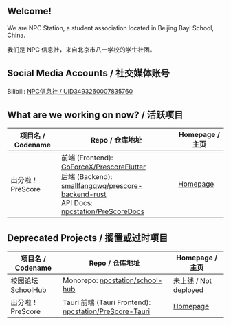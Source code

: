 ## Welcome! 

We are NPC Station, a student association located in Beijing Bayi School, China. 

我们是 NPC 信息社，来自北京市八一学校的学生社团。

## Social Media Accounts / 社交媒体账号

Bilibili: [NPC信息社 / UID3493260007835760](https://space.bilibili.com/3493260007835760/)

## What are we working on now? / 活跃项目

| 项目名 / Codename | Repo / 仓库地址 | Homepage / 主页 |
| ----------------- | -------------- | --------------- |
| 出分啦！PreScore  | 前端 (Frontend): [GoForceX/PrescoreFlutter](https://github.com/GoForceX/PrescoreFlutter) <br> 后端 (Backend): [smallfangqwq/prescore-backend-rust](https://github.com/smallfangqwq/prescore-backend-rust) <br> API Docs: [npcstation/PreScoreDocs](https://github.com/npcstation/PreScoreDocs) | [Homepage](https://matrix.npcstation.com/) |

## Deprecated Projects / 搁置或过时项目

| 项目名 / Codename | Repo / 仓库地址 | Homepage / 主页 |
| ----------------- | -------------- | --------------- |
| 校园论坛 SchoolHub | Monorepo: [npcstation/school-hub](https://github.com/npcstation/school-hub) | 未上线 / Not deployed |
| 出分啦！PreScore  | Tauri 前端 (Tauri Frontend): [npcstation/PreScore-Tauri](https://github.com/npcstation/PreScore-Tauri) | [Homepage](https://matrix.npcstation.com/) |

